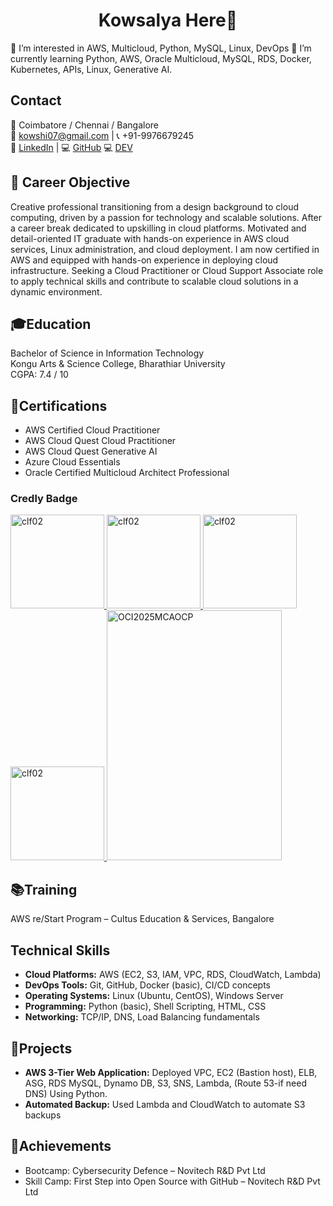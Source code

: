 <html>
  <body>
  <h1 align="center">Kowsalya Here👋</h1>
👀 I’m interested in AWS, Multicloud, Python, MySQL, Linux, DevOps
🌱 I’m currently learning Python, AWS, Oracle Multicloud, MySQL, RDS, Docker, Kubernetes, APIs, Linux, Generative AI.

  <h2>Contact </h2>
  <p class="contact">
    📍 Coimbatore / Chennai / Bangalore <br>
    📧 <a href="mailto:kowshi07@gmail.com">kowshi07@gmail.com</a> | 📞 +91-9976679245<br>
    🔗 <a href="https://www.linkedin.com/in/kowsalya-r77" target="_blank">LinkedIn</a> |
    💻 <a href="https://github.com/kowsalya-r77" target="_blank">GitHub</a>
    💻 <a href="https://dev.to/kowsalyarathinasamy" target="_blank">DEV</a>
  </p>

<h2>🎯 Career Objective</h2>
<p> Creative professional transitioning from a design background to cloud computing, driven by a passion for technology and scalable solutions. After a career break dedicated to upskilling in cloud platforms. Motivated and detail-oriented IT graduate with hands-on experience in AWS cloud services, Linux administration, and cloud deployment. I am now certified in AWS and equipped with hands-on experience in deploying cloud infrastructure. Seeking a Cloud Practitioner or Cloud Support Associate role to apply technical skills and contribute to scalable cloud solutions in a dynamic environment.</p>

<h2>🎓Education</h2>
  <p>
    Bachelor of Science in Information Technology<br>
    Kongu Arts & Science College, Bharathiar University<br>
    CGPA: 7.4 / 10
  </p>
<h2>📜Certifications</h2>
  <ul>
    <li>AWS Certified Cloud Practitioner</li>
    <li>AWS Cloud Quest Cloud Practitioner</li>
    <li>AWS Cloud Quest Generative AI</li>    
    <li>Azure Cloud Essentials</li>
    <li>Oracle Certified Multicloud Architect Professional</li>
  </ul>

  <!-- Credly Badge -->
  <h3>Credly  Badge</h3>
    <a href="https://www.credly.com/badges/cd7766bb-89e8-42a2-872f-059cd9f41741/public_url" target="_blank">
    <img width="150" height="150" alt="clf02" src="https://github.com/user-attachments/assets/76f469e8-447e-45cc-8e61-838b6004ddcc" />
       <a href="https://www.credly.com/badges/cd7766bb-89e8-42a2-872f-059cd9f41741/public_url" target="_blank">
    <img width="150" height="150" alt="clf02" src="https://github.com/user-attachments/assets/76f469e8-447e-45cc-8e61-838b6004ddcc" />
          <a href="https://www.credly.com/badges/cd7766bb-89e8-42a2-872f-059cd9f41741/public_url" target="_blank">
    <img width="150" height="150" alt="clf02" src="https://github.com/user-attachments/assets/76f469e8-447e-45cc-8e61-838b6004ddcc" />
             <a href="https://www.credly.com/badges/cd7766bb-89e8-42a2-872f-059cd9f41741/public_url" target="_blank">
    <img width="150" height="150" alt="clf02" src="https://github.com/user-attachments/assets/76f469e8-447e-45cc-8e61-838b6004ddcc" />
                <a href="https://catalog-education.oracle.com/ords/certview/sharebadge?id=2D6D190766509EB87137A25A533DE18A1350020ABAFDF064D9F670B46E8ACB12" target="_blank">
    <img width="280" height="400" alt="OCI2025MCAOCP" src="https://github.com/user-attachments/assets/f5f7ada1-70c3-4bbc-bb56-583cbfe84d7d" />
  </a>
  <h2>📚Training</h2>
  <p>
    AWS re/Start Program – Cultus Education & Services, Bangalore<br>
  </p>
  <h2>Technical Skills</h2>
  <ul>
    <li><strong>Cloud Platforms:</strong> AWS (EC2, S3, IAM, VPC, RDS, CloudWatch, Lambda)</li>
    <li><strong>DevOps Tools:</strong> Git, GitHub, Docker (basic), CI/CD concepts</li>
    <li><strong>Operating Systems:</strong> Linux (Ubuntu, CentOS), Windows Server</li>
    <li><strong>Programming:</strong> Python (basic), Shell Scripting, HTML, CSS</li>
    <li><strong>Networking:</strong> TCP/IP, DNS, Load Balancing fundamentals</li>
  </ul>
  <h2>💼Projects</h2>
  <ul>
    <li><strong>AWS 3-Tier Web Application:</strong> Deployed VPC, EC2 (Bastion host), ELB, ASG, RDS MySQL, Dynamo DB, S3, SNS, Lambda, (Route 53-if need DNS) Using Python.</li>
    <li><strong>Automated Backup:</strong> Used Lambda and CloudWatch to automate S3 backups</li>
  </ul> 
  <h2>🏅Achievements</h2>
  <ul>
    <li>Bootcamp: Cybersecurity Defence – Novitech R&D Pvt Ltd</li>
    <li>Skill Camp: First Step into Open Source with GitHub – Novitech R&D Pvt Ltd</li>
  </ul>
</body>
</html>







<!--
**Kowsalya-Rathinasamy/Kowsalya-Rathinasamy** is a ✨ _special_ ✨ repository because its `README.md` (this file) appears on your GitHub profile.

Here are some ideas to get you started:

- 🔭 I’m currently working on ...
- 🌱 I’m currently learning ...
- 👯 I’m looking to collaborate on ...
- 🤔 I’m looking for help with ...
- 💬 Ask me about ...
- 📫 How to reach me: ...
- 😄 Pronouns: ...
- ⚡ Fun fact: ...
-->
